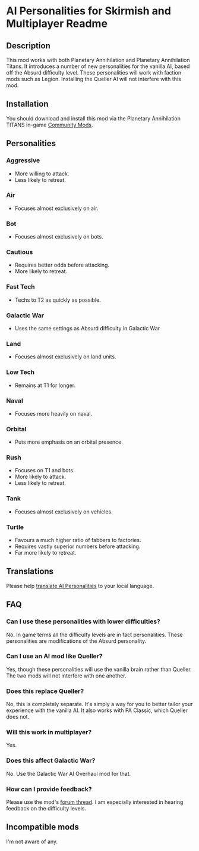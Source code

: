 # AI Personalities for Skirmish and Multiplayer Readme

## Description

This mod works with both Planetary Annihilation and Planetary Annihilation Titans. It introduces a number of new personalities for the vanilla AI, based off the Absurd difficulty level. These personalities will work with faction mods such as Legion. Installing the Queller AI will not interfere with this mod.

## Installation

You should download and install this mod via the Planetary Annihilation TITANS in-game [Community Mods](https://steamcommunity.com/sharedfiles/filedetails/?id=1417396826).

## Personalities

### Aggressive

- More willing to attack.
- Less likely to retreat.

### Air

- Focuses almost exclusively on air.

### Bot

- Focuses almost exclusively on bots.

### Cautious

- Requires better odds before attacking.
- More likely to retreat.

### Fast Tech

- Techs to T2 as quickly as possible.

### Galactic War

- Uses the same settings as Absurd difficulty in Galactic War

### Land

- Focuses almost exclusively on land units.

### Low Tech

- Remains at T1 for longer.

### Naval

- Focuses more heavily on naval.

### Orbital

- Puts more emphasis on an orbital presence.

### Rush

- Focuses on T1 and bots.
- More likely to attack.
- Less likely to retreat.

### Tank

- Focuses almost exclusively on vehicles.

### Turtle

- Favours a much higher ratio of fabbers to factories.
- Requires vastly superior numbers before attacking.
- Far more likely to retreat.

## Translations

Please help [translate AI Personalities](https://poeditor.com/join/project/3u9vtw8xUf) to your local language.

## FAQ

### Can I use these personalities with lower difficulties?

No. In game terms all the difficulty levels are in fact personalities. These personalities are modifications of the Absurd personality.

### Can I use an AI mod like Queller?

Yes, though these personalities will use the vanilla brain rather than Queller. The two mods will not interfere with one another.

### Does this replace Queller?

No, this is completely separate. It's simply a way for you to better tailor your experience with the vanilla AI. It also works with PA Classic, which Queller does not.

### Will this work in multiplayer?

Yes.

### Does this affect Galactic War?

No. Use the Galactic War AI Overhaul mod for that.

### How can I provide feedback?

Please use the mod's [forum thread](https://forums.uberent.com/threads/rel-server-ai-personalities.72363/). I am especially interested in hearing feedback on the difficulty levels.

## Incompatible mods

I'm not aware of any.

